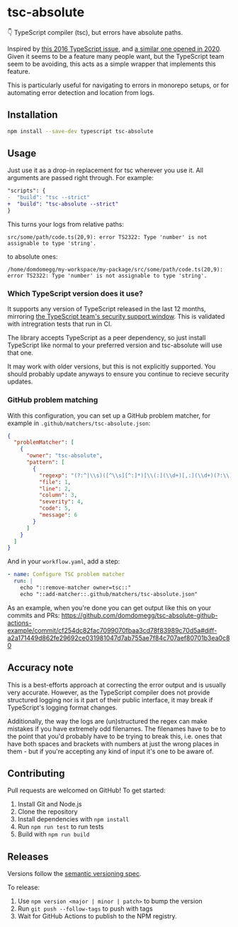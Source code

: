 # tsc-absolute

👇 TypeScript compiler (tsc), but errors have absolute paths.

Inspired by [this 2016 TypeScript issue](https://github.com/microsoft/TypeScript/issues/7238), and [a similar one opened in 2020](https://github.com/microsoft/TypeScript/issues/36221). Given it seems to be a feature many people want, but the TypeScript team seem to be avoiding, this acts as a simple wrapper that implements this feature.

This is particularly useful for navigating to errors in monorepo setups, or for automating error detection and location from logs.

## Installation

```sh
npm install --save-dev typescript tsc-absolute
```

## Usage

Just use it as a drop-in replacement for tsc wherever you use it. All arguments are passed right through. For example:

```diff title="package.json"
"scripts": {
-  "build": "tsc --strict"
+  "build": "tsc-absolute --strict"
}
```

This turns your logs from relative paths:

```
src/some/path/code.ts(20,9): error TS2322: Type 'number' is not assignable to type 'string'.
```

to absolute ones:

```
/home/domdomegg/my-workspace/my-package/src/some/path/code.ts(20,9): error TS2322: Type 'number' is not assignable to type 'string'.
```

### Which TypeScript version does it use?

It supports any version of TypeScript released in the last 12 months, mirroring [the TypeScript team's security support window](https://github.com/microsoft/TypeScript/issues/49088#issuecomment-1169372587). This is validated with intregration tests that run in CI.

The library accepts TypeScript as a peer dependency, so just install TypeScript like normal to your preferred version and tsc-absolute will use that one.

It may work with older versions, but this is not explicitly supported. You should probably update anyways to ensure you continue to recieve security updates.

### GitHub problem matching

With this configuration, you can set up a GitHub problem matcher, for example in `.github/matchers/tsc-absolute.json`:

```json
{
  "problemMatcher": [
    {
      "owner": "tsc-absolute",
      "pattern": [
        {
          "regexp": "(?:^|\\s)([^\\s][^:]*)[\\(:](\\d+)[,:](\\d+)(?:\\):\\s+|\\s+-\\s+)(error|warning|info)\\s+(TS\\d+)\\s*:\\s*(.*)$",
          "file": 1,
          "line": 2,
          "column": 3,
          "severity": 4,
          "code": 5,
          "message": 6
        }
      ]
    }
  ]
}
```

And in your `workflow.yaml`, add a step:

```yaml
- name: Configure TSC problem matcher
  run: |
    echo "::remove-matcher owner=tsc::"
    echo "::add-matcher::.github/matchers/tsc-absolute.json"
```

As an example, when you're done you can get output like this on your commits and PRs: https://github.com/domdomegg/tsc-absolute-github-actions-example/commit/cf254dc82fac7099070fbaa3cd78f83989c70d5a#diff-a2a171449d862fe29692ce031981047d7ab755ae7f84c707aef80701b3ea0c80

## Accuracy note

This is a best-efforts approach at correcting the error output and is usually very accurate. However, as the TypeScript compiler does not provide structured logging nor is it part of their public interface, it may break if TypeScript's logging format changes.

Additionally, the way the logs are (un)structured the regex can make mistakes if you have extremely odd filenames. The filenames have to be to the point that you'd probably have to be trying to break this, i.e. ones that have both spaces and brackets with numbers at just the wrong places in them - but if you're accepting any kind of input it's one to be aware of.

## Contributing

Pull requests are welcomed on GitHub! To get started:

1. Install Git and Node.js
2. Clone the repository
3. Install dependencies with `npm install`
4. Run `npm run test` to run tests
5. Build with `npm run build`

## Releases

Versions follow the [semantic versioning spec](https://semver.org/).

To release:

1. Use `npm version <major | minor | patch>` to bump the version
2. Run `git push --follow-tags` to push with tags
3. Wait for GitHub Actions to publish to the NPM registry.
